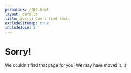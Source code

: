 ```yaml
---
permalink: /404.html
layout: default
title: Sorry! Can't find that!
excludeSitemap: true
includeJoin: 1
---
```


# Sorry!
We couldn't find that page for you! We may have moved it. :(

<br />
<br />